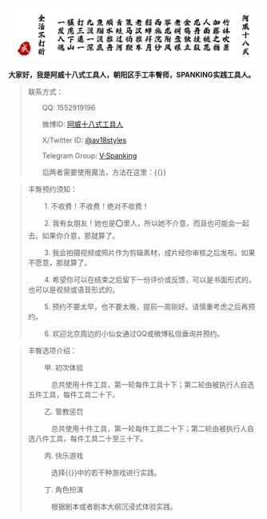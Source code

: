 # 

![阿威十八式](/images/av-18-styles.png " ")



**大家好，我是阿威十八式工具人，朝阳区手工丰臀师，SPANKING实践工具人。**

> 联系方式：
> 
> &emsp;&emsp;QQ: 1552919196
> 
> &emsp;&emsp;微博ID: [阿威十八式工具人](https://weibo.com/u/7790437574)
> 
> &emsp;&emsp;X/Twitter ID: [@av18styles](https://x.com/av18styles)
>
> &emsp;&emsp;Telegram Group: [V·Spanking](https://t.me/+yj7GhEXbwyg3YzA1)
>
> &emsp;&emsp;后两者需要使用魔法，方法在这里：{{<link href="/圈内指南-魔法使用指南" content="魔法使用指南" title="魔法使用指南">}}

<!-- > ![请注意](/images/important-notice.png " ") -->
> 丰臀预约须知：
> 
> &emsp;&emsp; 1. 不收费！不收费！绝对不收费！
>
> &emsp;&emsp; 2. 我有女朋友！她也是⭕里人，所以她不介意，而且也可能会一起去。如果你介意，那就算了。
>
> &emsp;&emsp; 3. 我会拍摄视频或照片作为剪辑素材，成片经你审核之后发布。如果不愿意，那就算了。
>
> &emsp;&emsp; 4. 希望你可以在结束之后留下一份评价或反馈，可以是书面形式的，也可以是视频或语音形式的。
>
> &emsp;&emsp; 5. 预约不要太早，也不要太晚，提前一周刚好。请慎重考虑之后再预约。
>
> &emsp;&emsp; 6. 欢迎北京周边的小仙女通过QQ或微博私信垂询并预约。

> 丰臀选项介绍：
>
> &emsp;&emsp;  甲. 初次体验
>
> &emsp;&emsp;&emsp;  总共使用十件工具，第一轮每件工具十下；第二轮由被执行人自选五件工具，每件工具二十下。
>
> &emsp;&emsp; 乙. 管教惩罚
>
> &emsp;&emsp;&emsp;  总共使用十件工具，第一轮每件工具二十下；第二轮由被执行人自选八件工具，每件工具二十至三十下。
> 
> &emsp;&emsp; 丙. 快乐游戏
>
> &emsp;&emsp;&emsp;  选择{{<link href="/圈内指南-快乐游戏集锦" content="快乐游戏集锦" title="快乐游戏集锦">}}中的若干种游戏进行实践。
> 
> &emsp;&emsp; 丁. 角色扮演
>
> &emsp;&emsp;&emsp;  根据剧本或者剧本大纲沉浸式体验实践。


